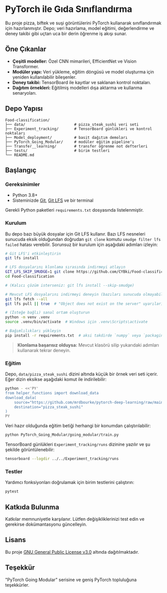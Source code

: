 # PyTorch ile Gıda Sınıflandırma

Bu proje pizza, biftek ve suşi görüntülerini PyTorch kullanarak sınıflandırmak için hazırlanmıştır. Depo; veri hazırlama, model eğitimi, değerlendirme ve deney takibi gibi uçtan uca bir derin öğrenme iş akışı sunar.

## Öne Çıkanlar

- **Çeşitli modeller:** Özel CNN mimarileri, EfficientNet ve Vision Transformer.
- **Modüler yapı:** Veri yükleme, eğitim döngüsü ve model oluşturma için yeniden kullanılabilir bileşenler.
- **Deney takibi:** TensorBoard ile kayıtlar ve saklanan kontrol noktaları.
- **Dağıtım örnekleri:** Eğitilmiş modelleri dışa aktarma ve kullanma senaryoları.

## Depo Yapısı

```
Food-classification/
├── data/                      # pizza_steak_sushi veri seti
├── Experiment_tracking/       # TensorBoard günlükleri ve kontrol noktaları
├── Model_deployment/          # basit dağıtım demoları
├── PyTorch_Going_Modular/     # modüler eğitim pipeline'ı
├── Transfer__learning/        # transfer öğrenme not defterleri
├── tests/                     # birim testleri
└── README.md
```

## Başlangıç

### Gereksinimler

- Python 3.8+
- Sisteminizde [Git](https://git-scm.com/), [Git LFS](https://git-lfs.com/) ve bir terminal

Gerekli Python paketleri `requirements.txt` dosyasında listelenmiştir.

### Kurulum

Bu depo bazı büyük dosyalar için Git LFS kullanır. Bazı LFS nesneleri sunucuda
eksik olduğundan doğrudan `git clone` komutu `smudge filter lfs failed`
hatası verebilir. Sorunsuz bir kurulum için aşağıdaki adımları izleyin:

```bash
# Git LFS'i etkinleştirin
git lfs install

# LFS dosyalarını klonlama sırasında indirmeyi atlayın
GIT_LFS_SKIP_SMUDGE=1 git clone https://github.com/CYBki/Food-classification.git
cd Food-classification

# (Kalıcı çözüm isterseniz: git lfs install --skip-smudge)

# Mevcut LFS dosyalarını indirmeyi deneyin (bazıları sunucuda olmayabilir)
git lfs fetch --all
git lfs pull || true  # "Object does not exist on the server" uyarıları yok sayılabilir

# (İsteğe bağlı) sanal ortam oluşturun
python -m venv .venv
source .venv/bin/activate  # Windows için .venv\Scripts\activate

# Bağımlılıkları yükleyin
pip install -r requirements.txt  # aksi takdirde `numpy` veya `packaging` gibi modüller eksik olur
```

> **Klonlama başarısız olduysa:** Mevcut klasörü silip yukarıdaki adımları kullanarak tekrar deneyin.


### Eğitim

Depo, `data/pizza_steak_sushi` dizini altında küçük bir örnek veri seti içerir. Eğer dizin eksikse aşağıdaki komut ile indirilebilir:

```bash
python - <<'PY'
from helper_functions import download_data
download_data(
    source="https://github.com/mrdbourke/pytorch-deep-learning/raw/main/data/pizza_steak_sushi.zip",
    destination="pizza_steak_sushi"
)
PY
```

Veri hazır olduğunda eğitim betiği herhangi bir konumdan çalıştırılabilir:

```bash
python PyTorch_Going_Modular/going_modular/train.py
```

TensorBoard günlükleri `Experiment_tracking/runs` dizinine yazılır ve şu şekilde görüntülenebilir:

```bash
tensorboard --logdir ../../Experiment_tracking/runs
```

### Testler

Yardımcı fonksiyonları doğrulamak için birim testlerini çalıştırın:

```bash
pytest
```

## Katkıda Bulunma

Katkılar memnuniyetle karşılanır. Lütfen değişikliklerinizi test edin ve gerekirse dokümantasyonu güncelleyin.

## Lisans

Bu proje [GNU General Public License v3.0](LICENSE) altında dağıtılmaktadır.

## Teşekkür

"PyTorch Going Modular" serisine ve geniş PyTorch topluluğuna teşekkürler.
